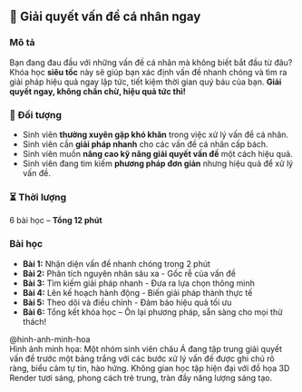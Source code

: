 ## 📌 Giải quyết vấn đề cá nhân ngay

### Mô tả  
Bạn đang đau đầu với những vấn đề cá nhân mà không biết bắt đầu từ đâu? Khóa học **siêu tốc** này sẽ giúp bạn xác định vấn đề nhanh chóng và tìm ra giải pháp hiệu quả ngay lập tức, tiết kiệm thời gian quý báu của bạn. **Giải quyết ngay, không chần chừ, hiệu quả tức thì!**

### 🎯 Đối tượng  
- Sinh viên **thường xuyên gặp khó khăn** trong việc xử lý vấn đề cá nhân.
- Sinh viên cần **giải pháp nhanh** cho các vấn đề cá nhân cấp bách.
- Sinh viên muốn **nâng cao kỹ năng giải quyết vấn đề** một cách hiệu quả.
- Sinh viên đang tìm kiếm **phương pháp đơn giản** nhưng hiệu quả để xử lý vấn đề.

### ⏳ Thời lượng  
6 bài học – **Tổng 12 phút**

### Bài học  
- **Bài 1:** Nhận diện vấn đề nhanh chóng trong 2 phút  
- **Bài 2:** Phân tích nguyên nhân sâu xa - Gốc rễ của vấn đề  
- **Bài 3:** Tìm kiếm giải pháp nhanh - Đưa ra lựa chọn thông minh  
- **Bài 4:** Lên kế hoạch hành động - Biến giải pháp thành thực tế  
- **Bài 5:** Theo dõi và điều chỉnh - Đảm bảo hiệu quả tối ưu  
- **Bài 6:** Tổng kết khóa học – Ôn lại phương pháp, sẵn sàng cho mọi thử thách!

@hinh-anh-minh-hoa  
Hình ảnh minh họa: Một nhóm sinh viên châu Á đang tập trung giải quyết vấn đề trước một bảng trắng với các bước xử lý vấn đề được ghi chú rõ ràng, biểu cảm tự tin, hào hứng. Không gian học tập hiện đại với đồ họa 3D Render tươi sáng, phong cách trẻ trung, tràn đầy năng lượng sáng tạo.